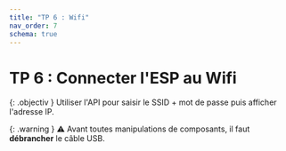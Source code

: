 ```yaml
---
title: "TP 6 : Wifi"
nav_order: 7
schema: true
---
```


# TP 6 : Connecter l'ESP au Wifi

{: .objectiv }
Utiliser l'API pour saisir le SSID + mot de passe puis afficher l'adresse IP.

{: .warning }
⚠️ Avant toutes manipulations de composants, il faut **débrancher** le câble USB.
